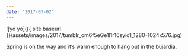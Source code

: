 ```yaml
---
date: "2017-03-02"
---
```


![yo yo]({{ site.baseurl }}/assets/images/2017/tumblr_om6f5eGe1l1r16syio1_1280-1024x576.jpg)

Spring is on the way and it’s warm enough to hang out in the bujardia.
